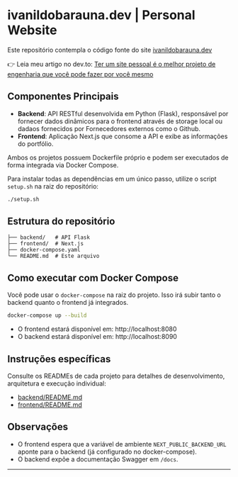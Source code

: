 # ivanildobarauna.dev | Personal Website

Este repositório contempla o código fonte do site [ivanildobarauna.dev](https://ivanildobarauna.dev)

👉 Leia meu artigo no dev.to: [Ter um site pessoal é o melhor projeto de engenharia que você pode fazer por você mesmo](https://dev.to/ivanildobarauna/ter-um-site-pessoal-e-o-melhor-projeto-de-engenharia-que-voce-pode-fazer-por-voce-mesmo-548d)

 ## Componentes Principais

- **Backend**: API RESTful desenvolvida em Python (Flask), responsável por fornecer dados dinâmicos para o frontend através de storage local ou dadaos fornecidos por Fornecedores externos como o Github.
- **Frontend**: Aplicação Next.js que consome a API e exibe as informações do portfólio.

Ambos os projetos possuem Dockerfile próprio e podem ser executados de forma integrada via Docker Compose.

Para instalar todas as dependências em um único passo, utilize o script `setup.sh` na raiz do repositório:

```bash
./setup.sh
```

## Estrutura do repositório

```
├── backend/   # API Flask
├── frontend/  # Next.js
├── docker-compose.yaml
└── README.md  # Este arquivo
```

## Como executar com Docker Compose

Você pode usar o `docker-compose` na raiz do projeto. Isso irá subir tanto o backend quanto o frontend já integrados.

```bash
docker-compose up --build
```

- O frontend estará disponível em: http://localhost:8080
- O backend estará disponível em: http://localhost:8090

## Instruções específicas

Consulte os READMEs de cada projeto para detalhes de desenvolvimento, arquitetura e execução individual:

- [backend/README.md](./backend/README.md)
- [frontend/README.md](./frontend/README.md)

## Observações

- O frontend espera que a variável de ambiente `NEXT_PUBLIC_BACKEND_URL` aponte para o backend (já configurado no docker-compose).
- O backend expõe a documentação Swagger em `/docs`.

---
